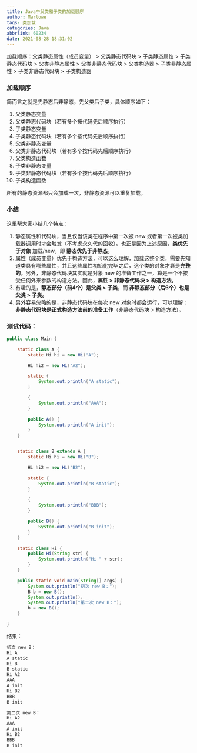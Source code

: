 ```yaml
---
title: Java中父类和子类的加载顺序
author: Marlowe
tags: 类加载
categories: Java
abbrlink: 60234
date: 2021-08-28 18:31:02
---
```


加载顺序：父类静态属性（成员变量） > 父类静态代码块 > 子类静态属性 > 子类静态代码块 > 父类非静态属性 > 父类非静态代码块 > 父类构造器 > 子类非静态属性 > 子类非静态代码块 > 子类构造器
<!--more-->

### 加载顺序

简而言之就是先静态后非静态，先父类后子类，具体顺序如下：

1. 父类静态变量
2. 父类静态代码块（若有多个按代码先后顺序执行）
3. 子类静态变量
4. 子类静态代码块（若有多个按代码先后顺序执行）
5. 父类非静态变量
6. 父类非静态代码块（若有多个按代码先后顺序执行）
7. 父类构造函数
8. 子类非静态变量
9. 子类非静态代码块（若有多个按代码先后顺序执行）
10. 子类构造函数

所有的静态资源都只会加载一次，非静态资源可以重复加载。

### 小结

这里帮大家小结几个特点：
    
1. 静态属性和代码块，当且仅当该类在程序中第一次被 new 或者第一次被类加载器调用时才会触发（不考虑永久代的回收）。也正是因为上述原因，**类优先于对象** 加载/new，即 **静态优先于非静态**。
2. 属性（成员变量）优先于构造方法，可以这么理解，加载这整个类，需要先知道类具有哪些属性，并且这些属性初始化完毕之后，这个类的对象才算是**完整的**。另外，非静态代码块其实就是对象 new 的准备工作之一，算是一个不接受任何外来参数的构造方法。因此，**属性 > 非静态代码块 > 构造方法。**
3. 有趣的是，**静态部分（前4个）是父类 > 子类**，而 **非静态部分（后6个）也是父类 > 子类。**
4. 另外容易忽略的是，非静态代码块在每次 new 对象时都会运行，可以理解：**非静态代码块是正式构造方法前的准备工作**（非静态代码块 > 构造方法）。

### 测试代码：

```java
public class Main {

    static class A {
        static Hi hi = new Hi("A");

        Hi hi2 = new Hi("A2");

        static {
            System.out.println("A static");
        }

        {
            System.out.println("AAA");
        }

        public A() {
            System.out.println("A init");
        }
    }


    static class B extends A {
        static Hi hi = new Hi("B");

        Hi hi2 = new Hi("B2");

        static {
            System.out.println("B static");
        }

        {
            System.out.println("BBB");
        }

        public B() {
            System.out.println("B init");
        }
    }

    static class Hi {
        public Hi(String str) {
            System.out.println("Hi " + str);
        }
    }

    public static void main(String[] args) {
        System.out.println("初次 new B：");
        B b = new B();
        System.out.println();
        System.out.println("第二次 new B：");
        b = new B();
    }

}
```

结果：

```bash
初次 new B：
Hi A
A static
Hi B
B static
Hi A2
AAA
A init
Hi B2
BBB
B init

第二次 new B：
Hi A2
AAA
A init
Hi B2
BBB
B init
```

